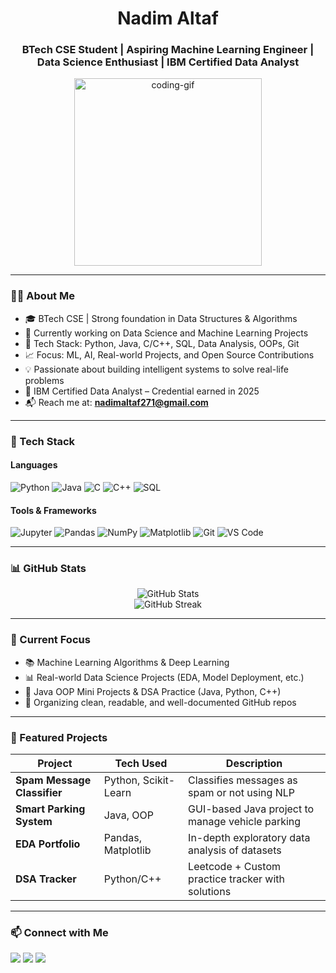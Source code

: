 <h1 align="center">Nadim Altaf </h1>
<h3 align="center">
BTech CSE Student | Aspiring Machine Learning Engineer | Data Science Enthusiast | IBM Certified Data Analyst
</h3>

<p align="center">
  <img src="https://github.com/NadimAltaf/NadimAltaf/blob/main/assets/profile-coding.gif" width="300" alt="coding-gif" />
</p>

---

### 👨‍💻 About Me

- 🎓 BTech CSE | Strong foundation in Data Structures & Algorithms  
- 🧠 Currently working on Data Science and Machine Learning Projects  
- 🚀 Tech Stack: Python, Java, C/C++, SQL, Data Analysis, OOPs, Git  
- 📈 Focus: ML, AI, Real-world Projects, and Open Source Contributions  
- 💡 Passionate about building intelligent systems to solve real-life problems  
- 📜 IBM Certified Data Analyst – Credential earned in 2025  
- 📬 Reach me at: **nadimaltaf271@gmail.com**

---

### 💼 Tech Stack

#### Languages
![Python](https://img.shields.io/badge/-Python-3776AB?style=flat-square&logo=python&logoColor=white)
![Java](https://img.shields.io/badge/-Java-ED8B00?style=flat-square&logo=java&logoColor=white)
![C](https://img.shields.io/badge/-C-00599C?style=flat-square&logo=c&logoColor=white)
![C++](https://img.shields.io/badge/-C++-00599C?style=flat-square&logo=c%2B%2B&logoColor=white)
![SQL](https://img.shields.io/badge/-SQL-003B57?style=flat-square&logo=mysql&logoColor=white)

#### Tools & Frameworks
![Jupyter](https://img.shields.io/badge/-Jupyter-F37626?style=flat-square&logo=jupyter&logoColor=white)
![Pandas](https://img.shields.io/badge/-Pandas-150458?style=flat-square&logo=pandas)
![NumPy](https://img.shields.io/badge/-NumPy-013243?style=flat-square&logo=numpy&logoColor=white)
![Matplotlib](https://img.shields.io/badge/-Matplotlib-11557C?style=flat-square&logo=plotly&logoColor=white)
![Git](https://img.shields.io/badge/-Git-F05032?style=flat-square&logo=git&logoColor=white)
![VS Code](https://img.shields.io/badge/-VS%20Code-007ACC?style=flat-square&logo=visual-studio-code&logoColor=white)

---

### 📊 GitHub Stats

<p align="center">
  <img src="https://github-readme-stats.vercel.app/api?username=NadimAltaf&show_icons=true&theme=default" alt="GitHub Stats" />
  <br />
  <img src="https://github-readme-streak-stats.herokuapp.com/?user=NadimAltaf&theme=default" alt="GitHub Streak" />
</p>

---

### 🧠 Current Focus

- 📚 Machine Learning Algorithms & Deep Learning
- 📊 Real-world Data Science Projects (EDA, Model Deployment, etc.)
- 💼 Java OOP Mini Projects & DSA Practice (Java, Python, C++)
- 📂 Organizing clean, readable, and well-documented GitHub repos

---

### 📂 Featured Projects

| Project | Tech Used | Description |
|--------|------------|-------------|
| **Spam Message Classifier** | Python, Scikit-Learn | Classifies messages as spam or not using NLP |
| **Smart Parking System** | Java, OOP | GUI-based Java project to manage vehicle parking |
| **EDA Portfolio** | Pandas, Matplotlib | In-depth exploratory data analysis of datasets |
| **DSA Tracker** | Python/C++ | Leetcode + Custom practice tracker with solutions |

---

### 📫 Connect with Me

<p align="left">
  <a href="mailto:nadimaltaf271@gmail.com"><img src="https://img.shields.io/badge/Gmail-red?style=for-the-badge&logo=gmail&logoColor=white" /></a>
  <a href="https://www.linkedin.com/in/nadim-altaf-101b45335/" target="_blank"><img src="https://img.shields.io/badge/LinkedIn-blue?style=for-the-badge&logo=linkedin&logoColor=white"/></a>
  <a href="https://github.com/nadimaltaf" target="_blank"><img src="https://img.shields.io/badge/GitHub-000?style=for-the-badge&logo=github&logoColor=white"/></a>
</p>

<!-- Optional Snake Animation -->
<!-- ![snake gif](https://github.com/NadimAltaf/NadimAltaf/blob/output/github-contribution-grid-snake.svg) -->
